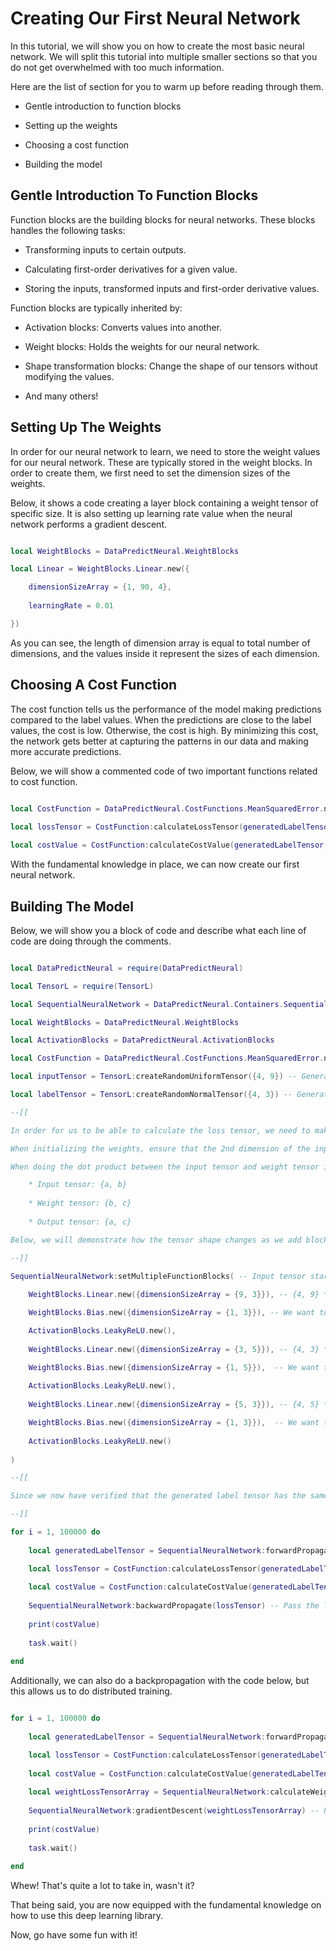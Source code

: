 # Creating Our First Neural Network

In this tutorial, we will show you on how to create the most basic neural network. We will split this tutorial into multiple smaller sections so that you do not get overwhelmed with too much information.

Here are the list of section for you to warm up before reading through them.

* Gentle introduction to function blocks
	
* Setting up the weights
	
* Choosing a cost function
	
* Building the model
	
## Gentle Introduction To Function Blocks

Function blocks are the building blocks for neural networks. These blocks handles the following tasks:

* Transforming inputs to certain outputs.
	
* Calculating first-order derivatives for a given value.
	
* Storing the inputs, transformed inputs and first-order derivative values.
	
Function blocks are typically inherited by:

* Activation blocks: Converts values into another.
	
* Weight blocks: Holds the weights for our neural network.
	
* Shape transformation blocks: Change the shape of our tensors without modifying the values.

* And many others!

## Setting Up The Weights

In order for our neural network to learn, we need to store the weight values for our neural network. These are typically stored in the weight blocks. In order to create them, we first need to set the dimension sizes of the weights. 

Below, it shows a code creating a layer block containing a weight tensor of specific size. It is also setting up learning rate value when the neural network performs a gradient descent.

```lua

local WeightBlocks = DataPredictNeural.WeightBlocks

local Linear = WeightBlocks.Linear.new({

	dimensionSizeArray = {1, 90, 4},
	
	learningRate = 0.01

})

```

As you can see, the length of dimension array is equal to total number of dimensions, and the values inside it represent the sizes of each dimension.

## Choosing A Cost Function

The cost function tells us the performance of the model making predictions compared to the label values. When the predictions are close to the label values, the cost is low. Otherwise, the cost is high. By minimizing this cost, the network gets better at capturing the patterns in our data and making more accurate predictions.

Below, we will show a commented code of two important functions related to cost function.

```lua

local CostFunction = DataPredictNeural.CostFunctions.MeanSquaredError.new()

local lossTensor = CostFunction:calculateLossTensor(generatedLabelTensor, labelTensor) -- The calculateLossTensor() function is used to calculate the difference between the two tensors.
	
local costValue = CostFunction:calculateCostValue(generatedLabelTensor, labelTensor) -- The calculateCostValue() function is used to calculate the overall cost or error between the output and label tensors.

```

With the fundamental knowledge in place, we can now create our first neural network.

## Building The Model

Below, we will show you a block of code and describe what each line of code are doing through the comments.

```lua

local DataPredictNeural = require(DataPredictNeural)

local TensorL = require(TensorL)

local SequentialNeuralNetwork = DataPredictNeural.Containers.Sequential.new() -- For this tutorial, we want to create a basic neural network. So, we will use a "Sequential" container that holds all of our blocks and also to automatically set up necessary connections between the blocks.

local WeightBlocks = DataPredictNeural.WeightBlocks

local ActivationBlocks = DataPredictNeural.ActivationBlocks

local CostFunction = DataPredictNeural.CostFunctions.MeanSquaredError.new()

local inputTensor = TensorL:createRandomUniformTensor({4, 9}) -- Generating our input tensor here. Pay attention to the dimensions.

local labelTensor = TensorL:createRandomNormalTensor({4, 3}) -- Generating our label tensor here. Pay attention to the dimensions here as well.

--[[

In order for us to be able to calculate the loss tensor, we need to make sure the generated label tensor dimensions matches with the original one.

When initializing the weights, ensure that the 2nd dimension of the input tensor matches the 1st dimension of the weight tensor.

When doing the dot product between the input tensor and weight tensor in "Linear" block, it will give a new tensor shape.

	* Input tensor: {a, b}
	
	* Weight tensor: {b, c}
	
	* Output tensor: {a, c}

Below, we will demonstrate how the tensor shape changes as we add blocks to our "Sequential" container.

--]]

SequentialNeuralNetwork:setMultipleFunctionBlocks( -- Input tensor starts with the size of {4, 1}.
	
	WeightBlocks.Linear.new({dimensionSizeArray = {9, 3}}), -- {4, 9} * {9, 3} -> {4, 3}

	WeightBlocks.Bias.new({dimensionSizeArray = {1, 3}}), -- We want to share the bias values to all data, so we need to set the first dimension size to 1.

	ActivationBlocks.LeakyReLU.new(),
	
	WeightBlocks.Linear.new({dimensionSizeArray = {3, 5}}), -- {4, 3} * {3, 5} -> {4, 5}

	WeightBlocks.Bias.new({dimensionSizeArray = {1, 5}}),  -- We want to share the bias values to all data, so we need to set the first dimension size to 1.
	
	ActivationBlocks.LeakyReLU.new(),
	
	WeightBlocks.Linear.new({dimensionSizeArray = {5, 3}}), -- {4, 5} * {5, 3} -> {4, 3}

	WeightBlocks.Bias.new({dimensionSizeArray = {1, 3}}),  -- We want to share the bias values to all data, so we need to set the first dimension size to 1.
	
	ActivationBlocks.LeakyReLU.new()
	
)

--[[

Since we now have verified that the generated label tensor has the same shape as the label tensor, we can now perform the training.

--]]

for i = 1, 100000 do
	
	local generatedLabelTensor = SequentialNeuralNetwork:forwardPropagate(inputTensor) -- Generate our label tensor first.

	local lossTensor = CostFunction:calculateLossTensor(generatedLabelTensor, labelTensor) -- Calculate the loss tensor for backpropagation.
	
	local costValue = CostFunction:calculateCostValue(generatedLabelTensor, labelTensor)
	
	SequentialNeuralNetwork:backwardPropagate(lossTensor) -- Pass the loss tensor to backpropagate() function to update the weights.
	
	print(costValue)
	
	task.wait()
	
end

```

Additionally, we can also do a backpropagation with the code below, but this allows us to do distributed training.

```lua

for i = 1, 100000 do
	
	local generatedLabelTensor = SequentialNeuralNetwork:forwardPropagate(inputTensor) -- Generate our label tensor first.

	local lossTensor = CostFunction:calculateLossTensor(generatedLabelTensor, labelTensor) -- Calculate the loss tensor for backpropagation.
	
	local costValue = CostFunction:calculateCostValue(generatedLabelTensor, labelTensor)
	
	local weightLossTensorArray = SequentialNeuralNetwork:calculateWeightLossTensorArray(lossTensor) -- Calculate the weight loss tensors for our weights. This table can be sent to another neural network of the same architecture if you want to do distributed training.
	
	SequentialNeuralNetwork:gradientDescent(weightLossTensorArray) -- Pass the weight loss array to the gradientDescent() function to update the weights.
	
	print(costValue)
	
	task.wait()
	
end

```

Whew! That's quite a lot to take in, wasn't it?

That being said, you are now equipped with the fundamental knowledge on how to use this deep learning library.

Now, go have some fun with it!
